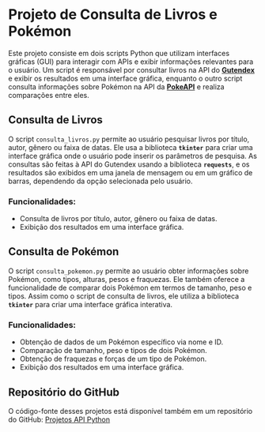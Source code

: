# Projeto de Consulta de Livros e Pokémon

Este projeto consiste em dois scripts Python que utilizam interfaces gráficas (GUI) para interagir com APIs e exibir informações relevantes para o usuário. Um script é responsável por consultar livros na API do **[Gutendex](https://gutendex.com/)** e exibir os resultados em uma interface gráfica, enquanto o outro script consulta informações sobre Pokémon na API da **[PokeAPI](https://pokeapi.co/)** e realiza comparações entre eles.

## Consulta de Livros

O script `consulta_livros.py` permite ao usuário pesquisar livros por título, autor, gênero ou faixa de datas. Ele usa a biblioteca **`tkinter`** para criar uma interface gráfica onde o usuário pode inserir os parâmetros de pesquisa. As consultas são feitas à API do Gutendex usando a biblioteca **`requests`**, e os resultados são exibidos em uma janela de mensagem ou em um gráfico de barras, dependendo da opção selecionada pelo usuário.

### Funcionalidades:

- Consulta de livros por título, autor, gênero ou faixa de datas.
- Exibição dos resultados em uma interface gráfica.


## Consulta de Pokémon

O script `consulta_pokemon.py` permite ao usuário obter informações sobre Pokémon, como tipos, alturas, pesos e fraquezas. Ele também oferece a funcionalidade de comparar dois Pokémon em termos de tamanho, peso e tipos. Assim como o script de consulta de livros, ele utiliza a biblioteca **`tkinter`** para criar uma interface gráfica interativa.

### Funcionalidades:

- Obtenção de dados de um Pokémon específico via nome e ID.
- Comparação de tamanho, peso e tipos de dois Pokémon.
- Obtenção de fraquezas e forças de um tipo de Pokémon.
-  Exibição dos resultados em uma interface gráfica.

## Repositório do GitHub

O código-fonte desses projetos está disponível também em um repositório do GitHub:
[Projetos API Python](https://github.com/ArthurRochaGarcia/Projetos_API_Python)
